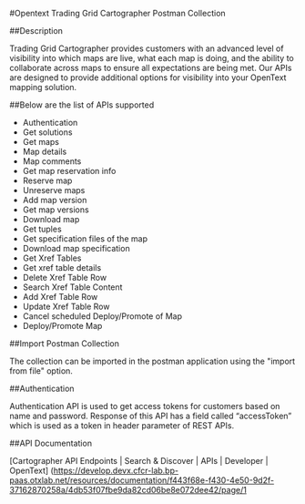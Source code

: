 #Opentext Trading Grid Cartographer Postman Collection

##Description

Trading Grid Cartographer provides customers with an advanced level of visibility into which maps are live, what each map is doing, and the ability to collaborate across maps to ensure all expectations are being met. Our APIs are designed to provide additional options for visibility into your OpenText mapping solution.


##Below are the list of APIs supported

- Authentication
- Get solutions
- Get maps
- Map details
- Map comments
- Get map reservation info
- Reserve map
- Unreserve maps
- Add map version
- Get map versions
- Download map
- Get tuples
- Get specification files of the map
- Download map specification
- Get Xref Tables
- Get xref table details
- Delete Xref Table Row
- Search Xref Table Content
- Add Xref Table Row
- Update Xref Table Row
- Cancel scheduled Deploy/Promote of Map
- Deploy/Promote Map

##Import Postman Collection

The collection can be imported in the postman application using the "import from file" option.

##Authentication

Authentication API is used to get access tokens for customers based on name and password. Response of this API has a field called “accessToken” which is used as a token in header parameter of REST APIs.

##API Documentation

[Cartographer API Endpoints | Search & Discover | APIs | Developer | OpenText] (https://develop.devx.cfcr-lab.bp-paas.otxlab.net/resources/documentation/f443f68e-f430-4e50-9d2f-37162870258a/4db53f07fbe9da82cd06be8e072dee42/page/1